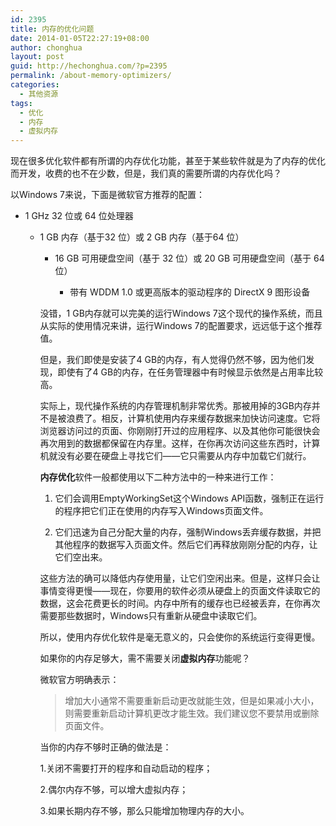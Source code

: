 ```yaml
---
id: 2395
title: 内存的优化问题
date: 2014-01-05T22:27:19+08:00
author: chonghua
layout: post
guid: http://hechonghua.com/?p=2395
permalink: /about-memory-optimizers/
categories:
  - 其他资源
tags:
  - 优化
  - 内存
  - 虚拟内存
---
```

现在很多优化软件都有所谓的内存优化功能，甚至于某些软件就是为了内存的优化而开发，收费的也不在少数，但是，我们真的需要所谓的内存优化吗？

<!--more-->

以Windows 7来说，下面是微软官方推荐的配置：

  * 1 GHz 32 位或 64 位处理器 
    
      * 1 GB 内存（基于32 位）或 2 GB 内存（基于64 位） 
        
          * 16 GB 可用硬盘空间（基于 32 位）或 20 GB 可用硬盘空间（基于 64 位） 
            
              * 带有 WDDM 1.0 或更高版本的驱动程序的 DirectX 9 图形设备 </ul> 
            
            没错，1 GB内存就可以完美的运行Windows 7这个现代的操作系统，而且从实际的使用情况来讲，运行Windows 7的配置要求，远远低于这个推荐值。 
            
            但是，我们即使是安装了4 GB的内存，有人觉得仍然不够，因为他们发现，即使有了4 GB的内存，在任务管理器中有时候显示依然是占用率比较高。 
            
            实际上，现代操作系统的内存管理机制非常优秀。那被用掉的3GB内存并不是被浪费了。相反，计算机使用内存来缓存数据来加快访问速度。它将浏览器访问过的页面、你刚刚打开过的应用程序、以及其他你可能很快会再次用到的数据都保留在内存里。这样，在你再次访问这些东西时，计算机就没有必要在硬盘上寻找它们——它只需要从内存中加载它们就行。 
            
            **内存优化**软件一般都使用以下二种方法中的一种来进行工作： 
            
            1. 它们会调用EmptyWorkingSet这个Windows API函数，强制正在运行的程序把它们正在使用的内存写入Windows页面文件。 
            
            2. 它们迅速为自己分配大量的内存，强制Windows丢弃缓存数据，并把其他程序的数据写入页面文件。然后它们再释放刚刚分配的内存，让它们空出来。 
            
            这些方法的确可以降低内存使用量，让它们空闲出来。但是，这样只会让事情变得更慢——现在，你要用的软件必须从硬盘上的页面文件读取它的数据，这会花费更长的时间。内存中所有的缓存也已经被丢弃，在你再次需要那些数据时，Windows只有重新从硬盘中读取它们。 
            
            所以，使用内存优化软件是毫无意义的，只会使你的系统运行变得更慢。 
            
            如果你的内存足够大，需不需要关闭**虚拟内存**功能呢？ 
            
            微软官方明确表示： 
            
            > 增加大小通常不需要重新启动更改就能生效，但是如果减小大小，则需要重新启动计算机更改才能生效。我们建议您不要禁用或删除页面文件。
            
            当你的内存不够时正确的做法是： 
            
            1.关闭不需要打开的程序和自动启动的程序； 
            
            2.偶尔内存不够，可以增大虚拟内存； 
            
            3.如果长期内存不够，那么只能增加物理内存的大小。